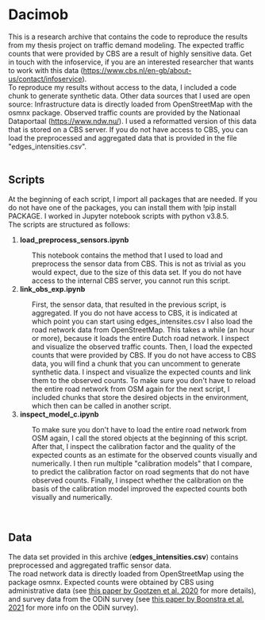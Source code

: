 # Dacimob

This is a research archive that contains the code to reproduce the results from my thesis project on traffic demand modeling. The expected traffic counts that were provided by CBS are a result of highly sensitive data. Get in touch with the infoservice, if you are an interested researcher that wants to work with this data (https://www.cbs.nl/en-gb/about-us/contact/infoservice).
</br> 
To reproduce my results without access to the data, I included a code chunk to generate synthetic data. Other data sources that I used are open source: Infrastructure data is directly loaded from OpenStreetMap with the osmnx package. Observed traffic counts are provided by the Nationaal Dataportaal (https://www.ndw.nu/). I used a reformatted version of this data that is stored on a CBS server. If you do not have access to CBS, you can load the preprocessed and aggregated data that is provided in the file "edges_intensities.csv".
</br>
</br> 

## Scripts
At the beginning of each script, I import all packages that are needed. If you do not have one of the packages, you can install them with !pip install PACKAGE. I worked in Jupyter notebook scripts with python v3.8.5.
</br>The scripts are structured as follows:
<ol>
  <li><b>load_preprocess_sensors.ipynb</b></li>
  <ol>
     This notebook contains the method that I used to load and preprocess the sensor data from CBS. This is not as trivial as you would expect, due to the size of this data set. If you do not have access to the internal CBS server, you cannot run this script.
    </ol>
  <li><b>link_obs_exp.ipynb</b></li>
   <ol>
  First, the sensor data, that resulted in the previous script, is aggregated. 
  If you do not have access to CBS, it is indicated at which point you can start using edges_intensites.csv
  I also load the road network data from OpenStreetMap. This takes a while (an hour or more), because it loads the entire Dutch road network.
  I inspect and visualize the observed traffic counts.
  Then, I load the expected counts that were provided by CBS. 
  If you do not have access to CBS data, you will find a chunk that you can uncomment to generate synthetic data.
  I inspect and visualize the expected counts and link them to the observed counts. 
  To make sure you don't have to reload the entire road network from OSM again for the next script, I included chunks that store the desired objects in the environment, which then can be called in another script.
     </ol>
  <li><b>inspect_model_c.ipynb</b></li>
   <ol>
     To make sure you don't have to load the entire road network from OSM again, I call the stored objects at the beginning of this script.
     After that, I inspect the calibration factor and the quality of the expected counts as an estimate for the observed counts visually and numerically.
     I then run multiple "calibration models" that I compare, to predict the calibration factor on road segments that do not have observed counts.
     Finally, I inspect whether the calibration on the basis of the calibration model improved the expected counts both visually and numerically.
     </ol>
</ol>
</br> 

## Data
The data set provided in this archive (<b>edges_intensities.csv</b>) contains preprocessed and aggregated traffic sensor data. 
</br> 
The road network data is directly loaded from OpenStreetMap using the package osmnx. Expected counts were obtained by CBS using administrative data (see [this paper by Gootzen et al. 2020](https://www.cbs.nl/-/media/innovatie/combining-data-sources-to-gain-new-insights-in-mobility-v2.pdf) for more details), 
and survey data from the ODiN survey (see [this paper by Boonstra et al. 2021](https://www.cbs.nl/-/media/_pdf/2021/44/mobility-trends-2021-report-v3.pdf) for more info on the ODiN survey). 
